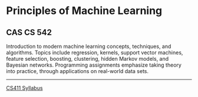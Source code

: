 # Principles of Machine Learning

## CAS CS 542
Introduction to modern machine learning concepts, techniques, and algorithms. Topics include regression, kernels, support vector machines, feature selection, boosting, clustering, hidden Markov models, and Bayesian networks. Programming assignments emphasize taking theory into practice, through applications on real-world data sets.

* * *
[CS411 Syllabus](https://sites.google.com/bu.edu/cs542fall2024/syllabus?authuser=1)
